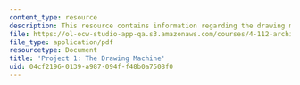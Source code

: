 ```yaml
---
content_type: resource
description: This resource contains information regarding the drawing machine.
file: https://ol-ocw-studio-app-qa.s3.amazonaws.com/courses/4-112-architecture-design-fundamentals-i-nano-machines-fall-2012/04cf21960139a987094ff48b0a7508f0_MIT4_112F12_prjct1-draw.pdf
file_type: application/pdf
resourcetype: Document
title: 'Project 1: The Drawing Machine'
uid: 04cf2196-0139-a987-094f-f48b0a7508f0
---
```

